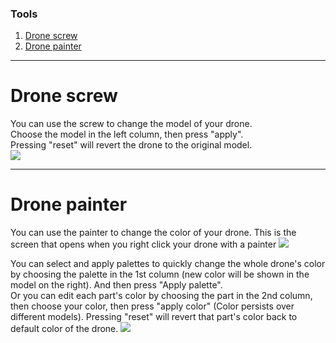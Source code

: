 ### Tools
1. [Drone screw](https://github.com/WilliamEz/CustomDrones/wiki/Tools#drone-screw)
2. [Drone painter](https://github.com/WilliamEz/CustomDrones/wiki/Tools#drone-painter)

---
# Drone screw
You can use the screw to change the model of your drone.  
Choose the model in the left column, then press "apply".  
Pressing "reset" will revert the drone to the original model.  
![](http://i.imgur.com/wLGyhc9.png)

---
# Drone painter
You can use the painter to change the color of your drone.
This is the screen that opens when you right click your drone with a painter
![](http://i.imgur.com/hXekA81.png)

You can select and apply palettes to quickly change the whole drone's color by choosing the palette in the 1st column (new color will be shown in the model on the right). And then press "Apply palette".  
Or you can edit each part's color by choosing the part in the 2nd column, then choose your color, then press "apply color"
(Color persists over different models). Pressing "reset" will revert that part's color back to default color of the drone.
![](http://i.imgur.com/06IJ0b6.png)
